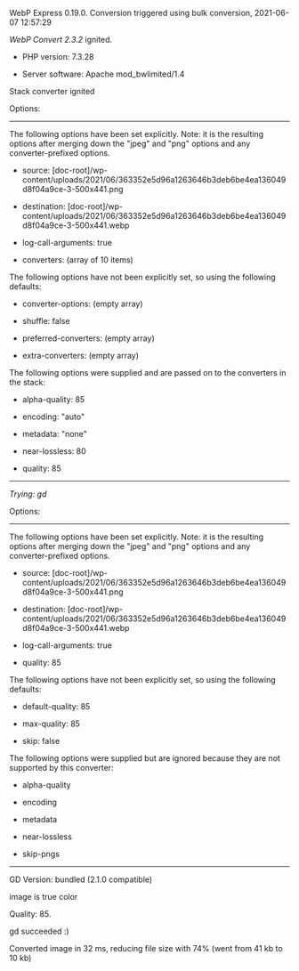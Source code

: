 WebP Express 0.19.0. Conversion triggered using bulk conversion, 2021-06-07 12:57:29

*WebP Convert 2.3.2*  ignited.
- PHP version: 7.3.28
- Server software: Apache mod_bwlimited/1.4

Stack converter ignited

Options:
------------
The following options have been set explicitly. Note: it is the resulting options after merging down the "jpeg" and "png" options and any converter-prefixed options.
- source: [doc-root]/wp-content/uploads/2021/06/363352e5d96a1263646b3deb6be4ea136049d8f04a9ce-3-500x441.png
- destination: [doc-root]/wp-content/uploads/2021/06/363352e5d96a1263646b3deb6be4ea136049d8f04a9ce-3-500x441.webp
- log-call-arguments: true
- converters: (array of 10 items)

The following options have not been explicitly set, so using the following defaults:
- converter-options: (empty array)
- shuffle: false
- preferred-converters: (empty array)
- extra-converters: (empty array)

The following options were supplied and are passed on to the converters in the stack:
- alpha-quality: 85
- encoding: "auto"
- metadata: "none"
- near-lossless: 80
- quality: 85
------------


*Trying: gd* 

Options:
------------
The following options have been set explicitly. Note: it is the resulting options after merging down the "jpeg" and "png" options and any converter-prefixed options.
- source: [doc-root]/wp-content/uploads/2021/06/363352e5d96a1263646b3deb6be4ea136049d8f04a9ce-3-500x441.png
- destination: [doc-root]/wp-content/uploads/2021/06/363352e5d96a1263646b3deb6be4ea136049d8f04a9ce-3-500x441.webp
- log-call-arguments: true
- quality: 85

The following options have not been explicitly set, so using the following defaults:
- default-quality: 85
- max-quality: 85
- skip: false

The following options were supplied but are ignored because they are not supported by this converter:
- alpha-quality
- encoding
- metadata
- near-lossless
- skip-pngs
------------

GD Version: bundled (2.1.0 compatible)
image is true color
Quality: 85. 
gd succeeded :)

Converted image in 32 ms, reducing file size with 74% (went from 41 kb to 10 kb)

